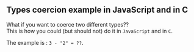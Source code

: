 Types coercion example in JavaScript and in C
----------

What if you want to coerce two different types??  
This is how you could (but should not) do it in `JavaScript` and in `C`.

The example is : `3 - "2" = ??`.